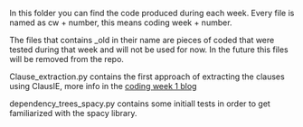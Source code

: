 In this folder you can find the code produced during each week. Every file is named as cw + number, this means coding week + number.

The files that contains _old in their name are pieces of coded that were tested during that week and will not be used for now. In the future this files will be removed from the repo.

Clause_extraction.py contains the first approach of extracting the clauses using ClausIE, more info in the [coding week 1 blog](https://fcabla.github.io/DBpedia-abstracts-to-RDF/coding-week1)

dependency_trees_spacy.py contains some initiall tests in order to get familiarized with the spacy library.